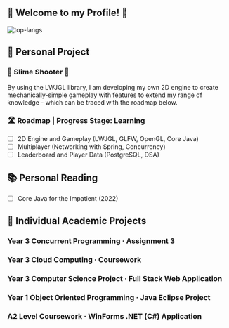 ## 🍃 Welcome to my Profile! 🍃

![top-langs](https://github-readme-stats.vercel.app/api/top-langs?username=jh10z&show_icons=true&theme=radical)

## 🤔 Personal Project
### 🔫 Slime Shooter 🔫
By using the LWJGL library, I am developing my own 2D engine to create mechanically-simple gameplay with features to extend my range of knowledge - which can be traced with the roadmap below.
### 🛣️ Roadmap | Progress Stage: Learning
- [ ] 2D Engine and Gameplay (LWJGL, GLFW, OpenGL, Core Java)
- [ ] Multiplayer (Networking with Spring, Concurrency)
- [ ] Leaderboard and Player Data (PostgreSQL, DSA)

## 📚 Personal Reading
- [ ] Core Java for the Impatient (2022)

## 🔭 Individual Academic Projects
### Year 3 Concurrent Programming · Assignment 3

### Year 3 Cloud Computing · Coursework

### Year 3 Computer Science Project · Full Stack Web Application

### Year 1 Object Oriented Programming · Java Eclipse Project

### A2 Level Coursework · WinForms .NET (C#) Application 

<!--
**jh10z/jh10z** is a ✨ _special_ ✨ repository because its `README.md` (this file) appears on your GitHub profile.

Here are some ideas to get you started:

- 🔭 I’m currently working on ...
- 🌱 I’m currently learning ...
- 👯 I’m looking to collaborate on ...
- 🤔 I’m looking for help with ...
- 💬 Ask me about ...
- 📫 How to reach me: ...
- 😄 Pronouns: ...
- ⚡ Fun fact: ...
-->
